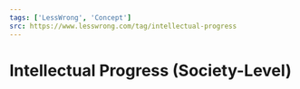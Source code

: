 ```yaml
---
tags: ['LessWrong', 'Concept']
src: https://www.lesswrong.com/tag/intellectual-progress
---
```


# Intellectual Progress (Society-Level)
